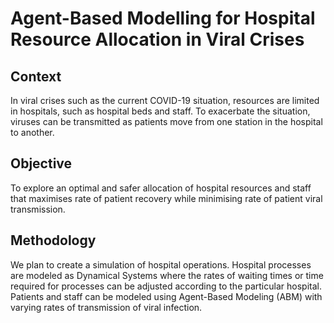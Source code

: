 # Agent-Based Modelling for Hospital Resource Allocation in Viral Crises

## Context

In viral crises such as the current COVID-19 situation, resources are limited in hospitals, such as hospital beds and staff. To exacerbate the situation, viruses can be transmitted as patients move from one station in the hospital to another.

## Objective

To explore an optimal and safer allocation of hospital resources and staff that maximises rate of patient recovery while minimising rate of patient viral transmission.

## Methodology

We plan to create a simulation of hospital operations. Hospital processes are modeled as Dynamical Systems where the rates of waiting times or time required for processes can be adjusted according to the particular hospital. Patients and staff can be modeled using Agent-Based Modeling (ABM) with varying rates of transmission of viral infection.
